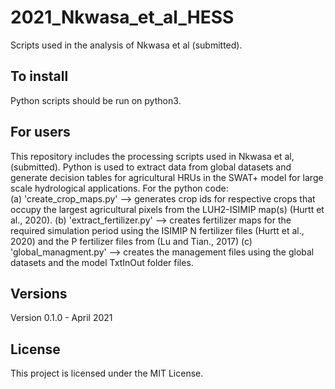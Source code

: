 # 2021_Nkwasa_et_al_HESS

Scripts used in the analysis of Nkwasa et al (submitted).

## To install
Python scripts should be run on python3.

## For users
This repository includes the processing  scripts used in Nkwasa et al, (submitted). Python is used to extract data from global datasets and generate decision tables for agricultural HRUs in the SWAT+ model 
for large scale hydrological applications.
For the python code:  
 (a) 'create_crop_maps.py' --> generates crop ids for respective crops that occupy the largest agricultural pixels from the LUH2-ISIMIP map(s) (Hurtt et al., 2020).
 (b) 'extract_fertilizer.py' --> creates fertilizer maps for the required simulation period using the ISIMIP N fertilizer files (Hurtt et al., 2020)  and the P fertilizer files from (Lu and Tian., 2017) 
 (c) 'global_managment.py' --> creates the management files using the global datasets and the model TxtInOut folder files. 


## Versions
Version 0.1.0 - April 2021 

## License
This project is licensed under the MIT License.

